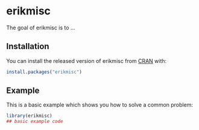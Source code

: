 
# erikmisc

<!-- badges: start -->
<!-- badges: end -->

The goal of erikmisc is to ...

## Installation

You can install the released version of erikmisc from [CRAN](https://CRAN.R-project.org) with:

``` r
install.packages("erikmisc")
```

## Example

This is a basic example which shows you how to solve a common problem:

``` r
library(erikmisc)
## basic example code
```

